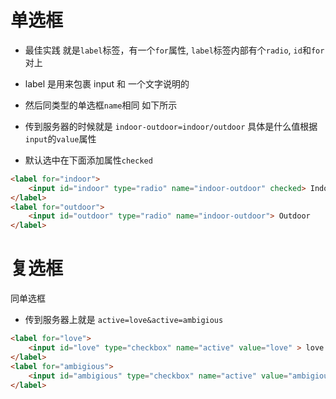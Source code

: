 # 单选框

- 最佳实践 就是`label`标签，有一个`for`属性, `label`标签内部有个`radio`, `id`和`for`对上
- label 是用来包裹 input 和 一个文字说明的
- 然后同类型的单选框`name`相同  如下所示

- 传到服务器的时候就是 `indoor-outdoor=indoor/outdoor` 具体是什么值根据`input`的`value`属性
- 默认选中在下面添加属性`checked`

```html
<label for="indoor">
    <input id="indoor" type="radio" name="indoor-outdoor" checked> Indoor
</label>
<label for="outdoor">
    <input id="outdoor" type="radio" name="indoor-outdoor"> Outdoor
</label>
```

# 复选框
同单选框
- 传到服务器上就是 `active=love&active=ambigious`

```html
<label for="love">
    <input id="love" type="checkbox" name="active" value="love" > love
</label>
<label for="ambigious">
    <input id="ambigious" type="checkbox" name="active" value="ambigious" > ambigious
</label>
```
